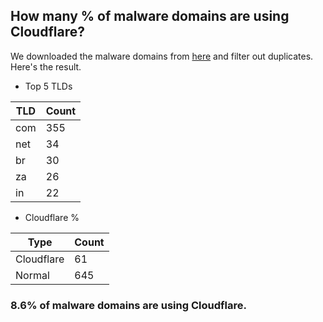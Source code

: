 ## How many % of malware domains are using Cloudflare?


We downloaded the malware domains from [here](https://urlhaus.abuse.ch) and filter out duplicates.
Here's the result.


[//]: # (start replacement)


- Top 5 TLDs

| TLD | Count |
| --- | --- |
| com | 355 |
| net | 34 |
| br | 30 |
| za | 26 |
| in | 22 |


- Cloudflare %

| Type | Count |
| --- | --- |
| Cloudflare | 61 |
| Normal | 645 |


### 8.6% of malware domains are using Cloudflare.